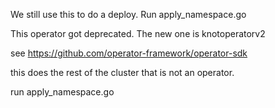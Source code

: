 
We still use this to do a deploy. Run apply_namespace.go 

This operator got deprecated. The new one is knotoperatorv2

see https://github.com/operator-framework/operator-sdk

this does the rest of the cluster that is not an operator.

run apply_namespace.go

